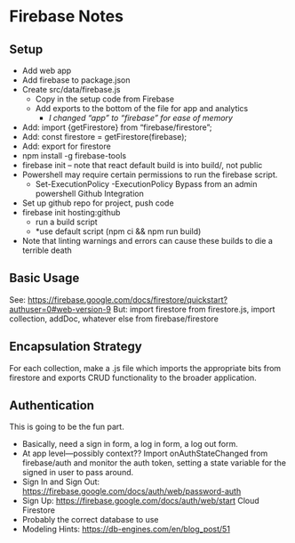 
# Firebase Notes

## Setup
* Add web app
* Add firebase to package.json
* Create src/data/firebase.js
    * Copy in the setup code from Firebase
    * Add exports to the bottom of the file for app and analytics
        * *I changed “app” to “firebase” for ease of memory*
* Add:  import {getFirestore} from “firebase/firestore”;
* Add:  const firestore = getFirestore(firebase);
* Add:  export for firestore
* npm install -g firebase-tools
* firebase init – note that react default build is into build/, not public
* Powershell may require certain permissions to run the firebase script.  
    * Set-ExecutionPolicy -ExecutionPolicy Bypass from an admin powershell
    Github Integration
* Set up github repo for project, push code
* firebase init hosting:github
    * run a build script
    * *use default script (npm ci && npm run build)
* Note that linting warnings and errors can cause these builds to die a terrible death

## Basic Usage
See: https://firebase.google.com/docs/firestore/quickstart?authuser=0#web-version-9
But:  import firestore from firestore.js, import collection, addDoc, whatever else from firebase/firestore

## Encapsulation Strategy
For each collection, make a .js file which imports the appropriate bits from firestore and exports CRUD functionality to the broader application.

## Authentication
This is going to be the fun part.
* Basically, need a sign in form, a log in form, a log out form.
* At app level—possibly context?? Import onAuthStateChanged from firebase/auth and monitor the auth token, setting a state variable for the signed in user to pass around.
* Sign In and Sign Out: https://firebase.google.com/docs/auth/web/password-auth
* Sign Up:  https://firebase.google.com/docs/auth/web/start
Cloud Firestore
* Probably the correct database to use
* Modeling Hints:  https://db-engines.com/en/blog_post/51
